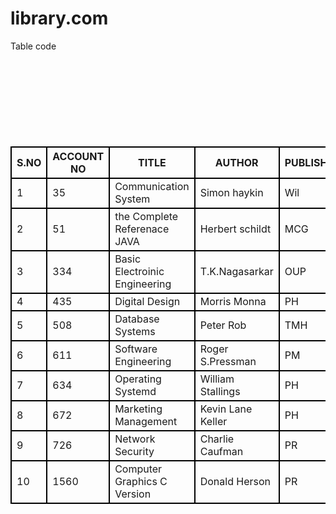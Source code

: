 # library.com
<html>
<head>Table code
<title> <h1> LIBRARY </h1> </title>
<style> LIBRARY,tr,th,td{
border:2px solid black;
border = collapse:collapse;
width:400px;
}
</style>
</head>
<table>
<tr>
<th>S.NO</th>
<th>ACCOUNT NO </th>
<th>TITLE</th>
<th>AUTHOR</th>
<th>PUBLISHER</th>
<th> DEPARTMENT</th>
<th>RACK</th>
<th>EDITION</th>
<th>AllowLend</th>
</tr>
<tr>
<td>1</td>
<td>35</td>
<td>Communication System </td>
<td>Simon haykin</td>
<td>Wil</td>
<td>ECE</td>
<td>7th</td>
<td>4</td>
<td>Y</td>
</td>
</tr>
<br>
<tr>
<td>2</td>
<td>51</td>
<td>the Complete Referenace JAVA</td>
<td>Herbert schildt</td>
<td>MCG</td>
<td>CSE</td>
<td>3</td>
<td>5</td>
<td>Y</td>
</td>
</tr>
<br>
<tr>
<td>3</td>
<td>334</td>
<td>Basic Electroinic Engineering</td>
<td>T.K.Nagasarkar</td>
<td>OUP</td>
<td>EEE</td>
<td>9th</td>
<td>-</td>
<td>Y</td>
</td>
</tr>
<br>
<tr>
<td>4</td>
<td>435</td>
<td>Digital Design</td>
<td>Morris Monna</td>
<td>PH</td>
<td>EEE</td>
<td>8th</td>
<td>3</td>
<td>Y</td>
</td>
</tr>
<br>
<tr>
<td>5</td>
<td>508</td>
<td>Database Systems</td>
<td>Peter Rob</td>
<td>TMH</td>
<td>CSE-Ds</td>
<td>5th</td>
<td>7</td>
<td>Y</td>
</td>
</tr>
<br>
<tr>
<td>6</td>
<td>611</td>
<td>Software Engineering</td>
<td>Roger S.Pressman</td>
<td>PM</td>
<td>CSE</td>
<td>3rd</td>
<td>6</td>
<td>Y</td>
</td>
</tr>
<br>
<tr>
<td>7</td>
<td>634</td>
<td>Operating Systemd</td>
<td>William Stallings</td>
<td>PH</td>
<td>CSE</td>
<td>4th</td>
<td>-</td>
<td>Y</td>
</td>
</tr>
<br>
<tr>
<td>8</td>
<td>672</td>
<td>Marketing Management</td>
<td>Kevin Lane Keller</td>
<td>PH</td>
<td>MBA</td>
<td>11th</td>
<td>10</td>
<td>Y</td>
</td>
</tr>
<br>
<tr>
<td>9</td>
<td>726</td>
<td>Network Security</td>
<td>Charlie Caufman</td>
<td>PR</td>
<td>CSE</td>
<td>5th</td>
<td>2</td>
<td>Y</td>
</td>
</tr>
<br>
<tr>
<td>10</td>
<td>1560</td>
<td>Computer Graphics C Version</td>
<td>Donald Herson</td>
<td>PR</td>
<td>Mechanical</td>
<td>5th</td>
<td>2</td>
<td>Y</td>
</td>
</tr>
</table>
</html>

